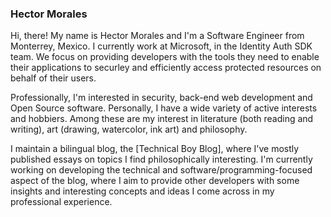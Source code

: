 ### Hector Morales

Hi, there! My name is Hector Morales and I'm a Software Engineer from Monterrey, Mexico. I currently work at Microsoft, in the Identity Auth SDK team. We focus on providing developers with the tools they need to enable their applications to securley and efficiently access protected resources on behalf of their users.

Professionally, I'm interested in security, back-end web development and Open Source software. Personally, I have a wide variety of active interests and hobbiers. Among these are my interest in literature (both reading and writing), art (drawing, watercolor, ink art) and philosophy. 

I maintain a bilingual blog, the [Technical Boy Blog], where I've mostly published essays on topics I find philosophically interesting. I'm currently working on developing the technical and software/programming-focused aspect of the blog, where I aim to provide other developers with some insights and interesting concepts and ideas I come across in my professional experience.
